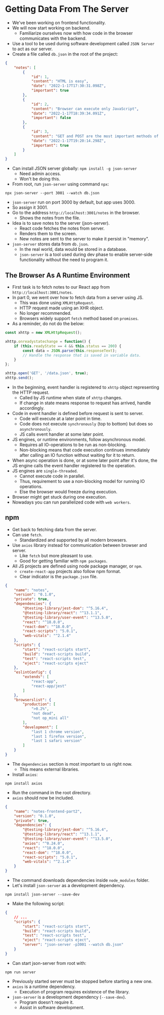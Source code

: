 # Getting Data From The Server
- We've been working on frontend functionality.
- We will now start working on backend.
    - Familiarize ourselves now with how code in the browser communicates with the backend.
- Use a tool to be used during software development called `JSON Server` to act as our server.
- Create a file called `db.json` in the root of the project:
```json
{
    "notes": [
        {
            "id": 1,
            "content": "HTML is easy",
            "date": "2022-1-17T17:30:31.098Z",
            "important": true
        },
        {
            "id": 2,
            "content": "Browser can execute only JavaScript",
            "date": "2022-1-17T18:39:34.091Z",
            "important": false
        },
        {
            "id": 3,
            "content": "GET and POST are the most important methods of HTTP protocol",
            "date": "2022-1-17T19:20:14.298Z",
            "important": true
        }
    ]
}
```
- Can install JSON server globally: `npm install -g json-server`
    - Need admin access.
    - Won't be doing this.
- From root, run `json-server` using command `npx`:
```
npx json-server --port 3001 --watch db.json
```
- `json-server` run on port 3000 by default, but app uses 3000.
- So assign it 3001.
- Go to the address `http://localhost:3001/notes` in the browser.
    - Shows the notes from the file.
- Idea is to save notes to the server (json-server).
    - React code fetches the notes from server.
    - Renders them to the screen.
    - New notes are sent to the server to make it persist in "memory".
- `json-server` stores data from `db.json`.
    - In the real world, data would be stored in a database.
    - `json-server` is a tool used during dev phase to enable server-side functionality without the need to program it.


## The Browser As A Runtime Environment
- First task is to fetch notes to our React app from `http://localhost:3001/notes`.
- In part 0, we went over how to fetch data from a server using JS.
    - This was done using `XMLHttpRequest`.
    - HTTP request made using an XHR object.
    - No longer recommended.
    - Browsers widely support `fetch` method based on `promises`.
- As a reminder, do not do the below:
```javascript
const xhttp = new XMLHttpRequest();

xhttp.onreadystatechange = function() {
    if (this.readyState == 4 && this.status == 200) {
        const data = JSON.parse(this.responseText);
        // Handle the response that is saved in variable data.
    }
};

xhttp.open('GET', '/data.json', true);
xhttp.send();
```
- In the beginning, event handler is registered to `xhttp` object representing the HTTP request.
    - Called by JS runtime when state of `xhttp` changes.
    - If change in state means response to request has arrived, handle accordingly.
- Code in event handler is defined before request is sent to server.
    - Code will execute at a later point in time.
    - Code does not execute `synchronously` (top to bottom) but does so `asynchronously`.
    - JS calls event handler at some later point.
- JS engines, or runtime environments, follow asynchronous model.
    - Requires all IO-operations to be run as non-blocking.
    - Non-blocking means that code execution continues immediately after calling an IO function without waiting for it to return.
- When async operation is done, or at some later point after it's done, the JS engine calls the event handler registered to the operation.
- JS engines are `single-threaded`.
    - Cannot execute code in parallel.
    - Thus, requirement to use a non-blocking model for running IO operations.
    - Else the browser would freeze during execution.
- Browser might get stuck during one execution.
- Nowadays you can run parallelized code with `web workers`.


## npm
- Get back to fetching data from the server.
- Can use `fetch`.
    - Standardized and supported by all modern browsers.
- Use `axios` library instead for communication between browser and server.
    - Like `fetch` but more pleasant to use.
    - Good for getting familiar with `npm packages`.
- All JS projects are defined using node package manager, or `npm`.
    - `create-react-app` projects also follow npm format.
    - Clear indicator is the `package.json` file.
```json
{
    "name": "notes",
    "version": "0.1.0",
    "private": true,
    "dependencies": {
        "@testing-library/jest-dom": "^5.16.4",
        "@testing-library/react": "^13.1.1",
        "@testing-library/user-event": "^13.5.0",
        "react": "^18.0.0",
        "react-dom": "^18.0.0",
        "react-scripts": "5.0.1",
        "web-vitals": "^2.1.4"
    },
    "scripts": {
        "start": "react-scripts start",
        "build": "react-scripts build",
        "test": "react-scripts test",
        "eject": "react-scripts eject"
    },
    "eslintConfig": {
        "extends": [
            "react-app",
            "react-app/jest"
        ]
    },
    "browserslist": {
        "production": [
            ">0.2%",
            "not dead",
            "not op_mini all"
        ],
        "development": [
            "last 1 chrome version",
            "last 1 firefox version",
            "last 1 safari version"
        ]
    }
}
```
- The `dependencies` section is most important to us right now.
    - This means external libraries.
- Install `axios`:
```
npm install axios
```
- Run the command in the root directory.
- `axios` should now be included.
```json
{
    "name": "notes-frontend-part2",
    "version": "0.1.0",
    "private": true,
    "dependencies": {
        "@testing-library/jest-dom": "^5.16.4",
        "@testing-library/react": "^13.1.1",
        "@testing-library/user-event": "^13.5.0",
        "axios": "^0.24.0",
        "react": "^18.0.0",
        "react-dom": "^18.0.0",
        "react-scripts": "5.0.1",
        "web-vitals": "^2.1.4"
    }
}
```
- The command downloads dependencies inside `node_modules` folder.
- Let's install `json-server` as a development dependency.
```
npm install json-server --save-dev
```
- Make the following script:
```json
{
    // ...
    "scripts": {
        "start": "react-scripts start",
        "build": "react-scripts build",
        "test": "react-scripts test",
        "eject": "react-scripts eject",
        "server": "json-server -p3001 --watch db.json"
    }
}
```
- Can start json-server from root with:
```
npm run server
```
- Previously started server must be stopped before starting a new one.
- `axios` is a runtime dependency.
    - Execution of program requires existence of the library.
- `json-server` is a development dependency (`--save-dev`).
    - Program doesn't require it.
    - Assist in software development.


